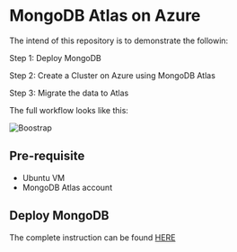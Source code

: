 # MongoDB Atlas on Azure 

The intend of this repository is to demonstrate the followin:


Step 1: Deploy MongoDB 

Step 2: Create a Cluster on Azure using MongoDB Atlas

Step 3: Migrate the data to Atlas


The full workflow looks like this:

![Boostrap](/imgs/verview.PNG "Overview")


## Pre-requisite

- Ubuntu VM
- MongoDB Atlas account 


## Deploy MongoDB 




The complete instruction can be found [HERE](https://docs.mongodb.com/v3.6/tutorial/install-mongodb-on-ubuntu/)
